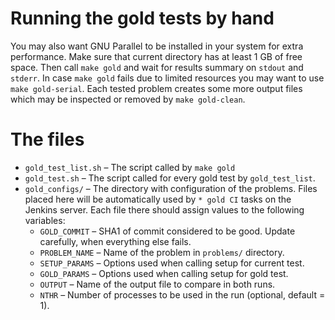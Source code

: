 # Running the gold tests by hand

You may also want GNU Parallel to be installed in your system for extra performance.
Make sure that current directory has at least 1 GB of free space.
Then call `make gold` and wait for results summary on `stdout` and `stderr`.
In case `make gold` fails due to limited resources you may want to use `make gold-serial`.
Each tested problem creates some more output files which may be inspected or removed by `make gold-clean`.

# The files

* `gold_test_list.sh` – The script called by `make gold`
* `gold_test.sh` – The script called for every gold test by `gold_test_list`.
* `gold_configs/` – The directory with configuration of the problems.
    Files placed here will be automatically used by `* gold CI` tasks on the Jenkins server.
    Each file there should assign values to the following variables:
    * `GOLD_COMMIT` – SHA1 of commit considered to be good. Update carefully, when everything else fails.
    * `PROBLEM_NAME` – Name of the problem in `problems/` directory.
    * `SETUP_PARAMS` – Options used when calling setup for current test.
    * `GOLD_PARAMS` – Options used when calling setup for gold test.
    * `OUTPUT` – Name of the output file to compare in both runs.
    * `NTHR` – Number of processes to be used in the run (optional, default = 1).
